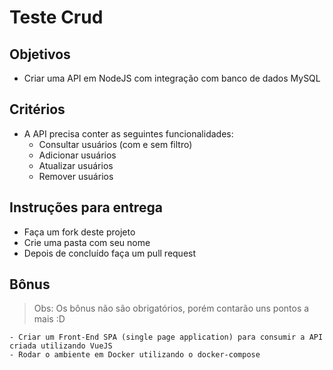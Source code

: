 # Teste Crud


## Objetivos
  -  Criar uma API em NodeJS com integração com banco de dados MySQL

## Critérios
  
  - A API precisa conter as seguintes funcionalidades: 
    - Consultar usuários (com e sem filtro)
    - Adicionar usuários
    - Atualizar usuários
    - Remover usuários
  
## Instruções para entrega 
  - Faça um fork deste projeto
  - Crie uma pasta com seu nome 
  - Depois de concluído faça um pull request
  
  ## Bônus
  
  > Obs: Os bônus não são obrigatórios, porém contarão uns pontos a mais :D
  
    - Criar um Front-End SPA (single page application) para consumir a API criada utilizando VueJS
    - Rodar o ambiente em Docker utilizando o docker-compose
    
